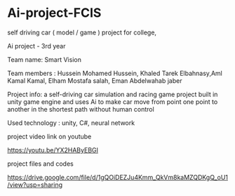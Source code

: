 # Ai-project-FCIS
self driving car ( model / game ) project for college, 

Ai project - 3rd year

Team name: Smart Vision

Team members : Hussein Mohamed Hussein, Khaled Tarek Elbahnasy,Aml Kamal Kamal, Elham Mostafa salah, Eman Abdelwahab jaber

Project info: a self-driving car simulation and racing game project built in unity game engine and uses Ai to make car move from point one point to another in the shortest path without human control

Used technology : unity, C#, neural network

project video link on youtube 

https://youtu.be/YX2HAByEBGI

project files and codes

https://drive.google.com/file/d/1gQOiDEZJu4Kmm_QkVm8kaMZQDKgQ_oU1/view?usp=sharing
